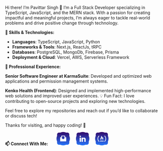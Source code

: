 <!--
**pavittarx/pavittarx** is a ✨ _special_ ✨ repository because its `README.md` (this file) appears on your GitHub profile.

Here are some ideas to get you started:

- 🔭 I’m currently working on ...
- 🌱 I’m currently learning ...
- 👯 I’m looking to collaborate on ...
- 🤔 I’m looking for help with ...
- 💬 Ask me about ...
- 📫 How to reach me: ...
- 😄 Pronouns: ...
- ⚡ Fun fact: ...
-->
Hi there! I’m Pavittar Singh 👋
I’m a Full Stack Developer specializing in TypeScript, JavaScript, and the MERN stack. With a passion for creating impactful and meaningful projects, I’m always eager to tackle real-world problems and drive positive change through technology.

<!--
**🌟 Currently Working On:**

- [nb](https://github.com/pavittarx/nb) - a markdown based note taking web app.
-->

**🚀 Skills & Technologies:**

- **Languages**: TypeScript, JavaScript, Python <br/>
- **Frameworks & Tools**: Next.js, ReactJs, tRPC <br/>
- **Databases**: PostgreSQL, MongoDb, Firebase, Prisma <br/>
- **Deployment & Cloud**: Vercel, AWS, Serverless Framework

**💼 Professional Experience:**

**Senior Software Engineer at KarmaSuite**: Developed and optimized web applications and permission management systems.

**Kenko Health (Frontend)**: Designed and implemented high-performance web solutions and improved user experiences.
💡 Fun Fact: I love contributing to open-source projects and exploring new technologies.

Feel free to explore my repositories and reach out if you’d like to collaborate or discuss tech!

Thanks for visiting, and happy coding! 🚀

**📫 Connect With Me:** &nbsp; &nbsp; &nbsp; [![Email](./public//mail.svg)](mailto:pavittarx+gh@gmail.com) &nbsp; &nbsp;  [![Link: Linkedin Profile](./public//linkedin.svg)](https://linkedin.in/in/pavittarx) &nbsp; &nbsp; [![Link: FreeCodeCamp Profile](./public/freecodecamp.svg)](https://freecodecamp.org/pavittarx)
